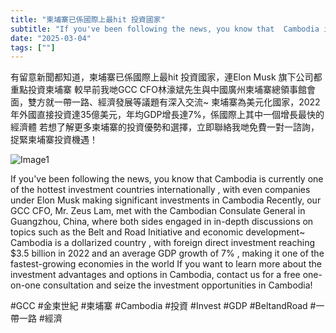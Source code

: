 ```yaml
---
title: "柬埔寨已係國際上最hit 投資國家"
subtitle: "If you've been following the news, you know that  Cambodia is currently one of the hottest investment countries internationally , with even companies under Elon Musk making significant investments in Cambodia"
date: "2025-03-04"
tags: [""]
---
```


有留意新聞都知道，柬埔寨已係國際上最hit 投資國家，連Elon Musk 旗下公司都重點投資柬埔寨
較早前我哋GCC CFO林濠斌先生與中國廣州柬埔寨總領事館會面，雙方就一帶一路、經濟發展等議題有深入交流~
柬埔寨為美元化國家，2022年外國直接投資達35億美元，年均GDP增長達7%，係國際上其中一個增長最快的經濟體
若想了解更多柬埔寨的投資優勢和選擇，立即聯絡我哋免費一對一諮詢，捉緊柬埔寨投資機遇！

![Image1](/images/hottest-investment-country/img1.jpg "hottest-investment-country")


If you've been following the news, you know that  Cambodia is currently one of the hottest investment countries internationally , with even companies under Elon Musk making significant investments in Cambodia
 Recently, our GCC CFO, Mr. Zeus Lam, met with the Cambodian Consulate General in Guangzhou, China, where both sides engaged in in-depth discussions on topics such as the Belt and Road Initiative and economic development~
 Cambodia is a dollarized country , with foreign direct investment reaching $3.5 billion in 2022 and an average GDP growth of 7% , making it one of the fastest-growing economies in the world
If you want to learn more about the investment advantages and options in Cambodia, contact us for a free one-on-one consultation and seize the investment opportunities in Cambodia!

#GCC #金柬世紀 #柬埔寨 #Cambodia #投資 #Invest #GDP #BeltandRoad #一帶一路 #經濟


